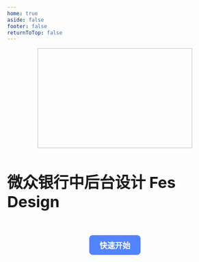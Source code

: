 ```yaml
---
home: true
aside: false
footer: false
returnToTop: false
---
```


<ClientOnly>
  <section id="hero">
    <div class="description">
      <img class="logo-img" :src="withBase('./images/fes-logo.svg')">
      <h3>微众银行中后台设计 Fes Design</h3>
    </div>
    <p class="actions">
      <a class="get-started" :href="withBase('/zh/guide/quick-start.html')">快速开始</a>
    </p>
  </section>
</ClientOnly>

<script setup>
import { withBase } from 'vitepress'
</script>

<style>
.logo {
    display: inline-block;
    vertical-align: middle !important;
    padding-bottom: 2px;
}
</style>

<style scoped>
.description {
    display: flex;
    flex-direction: column;
    align-items: center;
    justify-content: center;
}
.description .logo-img {
    width: 362px;
    height: 233px;
}
.description h3 {
    font-size: 36px;
}
.actions {
    margin: 0;
    text-align: center;
}
.actions a {
  font-size: 18px;
  display: inline-block;
  background-color: #5384ff;
  padding: 10px 24px;
  font-weight: 500;
  border-radius: 8px;
  transition: background-color 0.5s, color 0.5s;
  text-decoration: none;
}

.actions .get-started {
  margin-top: 20px;
  font-weight: 600;
  color: #fff;
  background: #5384ff;
}


.dark .description {
    color: #fff;
}
</style>
